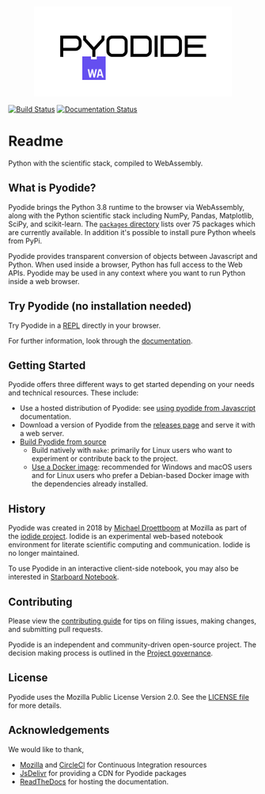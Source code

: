 <div align="center">
  <a href="https://github.com/pyodide/pyodide">
  <img src="./docs/_static/img/pyodide-logo-readme.png" alt="Pyodide">
  </a>
</div>


[![Build Status](https://circleci.com/gh/pyodide/pyodide.png)](https://circleci.com/gh/pyodide/pyodide)
[![Documentation Status](https://readthedocs.org/projects/pyodide/badge/?version=latest)](https://pyodide.readthedocs.io/?badge=latest)
# Readme

Python with the scientific stack, compiled to WebAssembly.

## What is Pyodide?

Pyodide brings the Python 3.8 runtime to the browser via WebAssembly, along
with the Python scientific stack including NumPy, Pandas, Matplotlib, SciPy, and
scikit-learn. The [`packages`
directory](https://github.com/pyodide/pyodide/tree/master/packages) lists over
75 packages which are currently available. In addition it's possible to install
pure Python wheels from PyPi.

Pyodide provides transparent conversion of objects between Javascript and
Python. When used inside a browser, Python has full access to the Web APIs.
Pyodide may be used in any context where you want to run Python inside a web
browser.

## Try Pyodide (no installation needed)

Try Pyodide in a
[REPL](https://pyodide-cdn2.iodide.io/v0.17.0a2/full/console.html) directly in
your browser.

For further information, look through the [documentation](https://pyodide.org/en/0.17.0a2/).

## Getting Started

Pyodide offers three different ways to get started depending on your needs and
technical resources. These include:

- Use a hosted distribution of Pyodide: see [using pyodide from
  Javascript](https://pyodide.org/en/0.17.0a2/usage/quickstart.html)
  documentation.
- Download a version of Pyodide from the [releases
  page](https://github.com/pyodide/pyodide/releases/) and serve it
  with a web server.
- [Build Pyodide from source](https://pyodide.org/en/0.17.0a2/development/building-from-sources.html)
  - Build natively with `make`: primarily for Linux users who want to
    experiment or contribute back to the project.
  - [Use a Docker image](https://pyodide.org/en/0.17.0a2/development/building-from-sources.html#using-docker):
    recommended for Windows and macOS users and for Linux users who prefer a
    Debian-based Docker image with the dependencies already installed.


## History
Pyodide was created in 2018 by [Michael Droettboom](https://github.com/mdboom)
at Mozilla as part of the [iodide
project](https://github.com/iodide-project/iodide). Iodide is an experimental
web-based notebook environment for literate scientific computing and
communication. Iodide is no longer maintained.

To use Pyodide in an interactive client-side notebook, you may also be
interested in [Starboard Notebook](https://starboard.gg/).

## Contributing

Please view the
[contributing guide](https://pyodide.org/en/0.17.0a2/development/contributing.html)
for tips on filing issues, making changes, and submitting pull requests.

Pyodide is an independent and community-driven open-source project.
The decision making process is outlined in the [Project governance](https://pyodide.org/en/0.17.0a2/project/governance.html).

## License

Pyodide uses the Mozilla Public License Version 2.0. See the
[LICENSE file](https://github.com/pyodide/pyodide/blob/master/LICENSE) for more details.

## Acknowledgements

We would like to thank,
 - [Mozilla](https://www.mozilla.org/en-US/) and
[CircleCl](https://circleci.com/) for Continuous Integration resources
 - [JsDelivr](https://www.jsdelivr.com/) for providing a CDN for Pyodide
   packages
 - [ReadTheDocs](https://readthedocs.org/) for hosting the documentation.
